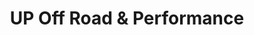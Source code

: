 ---
title: "UP Off Road & Performance"
url: /negaunee/up-off-road-und-performance/
shop: Autowerkstatt
---